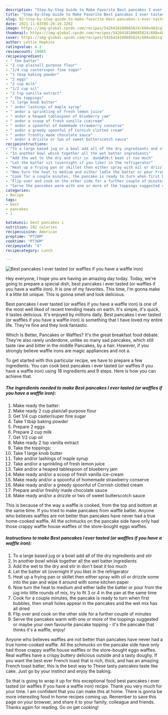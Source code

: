 ```yaml
---
description: "Step-by-Step Guide to Make Favorite Best pancakes I ever tasted (or waffles if you have a waffle iron)"
title: "Step-by-Step Guide to Make Favorite Best pancakes I ever tasted (or waffles if you have a waffle iron)"
slug: 92-step-by-step-guide-to-make-favorite-best-pancakes-i-ever-tasted-or-waffles-if-you-have-a-waffle-iron
date: 2021-11-03T05:20:19.326Z
image: https://img-global.cpcdn.com/recipes/5426418180685824/680x482cq70/best-pancakes-i-ever-tasted-or-waffles-if-you-have-a-waffle-iron-recipe-main-photo.jpg
thumbnail: https://img-global.cpcdn.com/recipes/5426418180685824/680x482cq70/best-pancakes-i-ever-tasted-or-waffles-if-you-have-a-waffle-iron-recipe-main-photo.jpg
cover: https://img-global.cpcdn.com/recipes/5426418180685824/680x482cq70/best-pancakes-i-ever-tasted-or-waffles-if-you-have-a-waffle-iron-recipe-main-photo.jpg
author: Lettie Hopkins
ratingvalue: 4.2
reviewcount: 19885
recipeingredient:
- " the batter"
- "2 cup plainall purpose flour"
- "1/4 cup castersuper fine sugar"
- "1 tbsp baking powder"
- "2 eggs"
- "2 cup milk"
- "1/2 cup oil"
- "2 tsp vanilla extract"
- " the toppings"
- "1 large knob butter"
- " andor lashings of maple syrup"
- " andor a sprinkling of fresh lemon juice"
- " andor a heaped tablespoon of blueberry jam"
- " andor a scoop of fresh vanilla icecream"
- " andor a spoonful of homemade strawberry conserve"
- " andor a greedy spoonful of Cornish clotted cream"
- " andor freshly made chocolate sauce"
- " andor a drizzle or two of sweet butterscotch sauce"
recipeinstructions:
- "To a large based jug or a bowl add all of the dry ingredients and stir"
- "In another bowl whisk together all the wet batter ingredients"
- "Add the wet to the dry and stir in  don&#39;t beat it too much"
- "Let the batter sit (overnight if you like) in the refrigerator"
- "Heat up a frying pan or skillet then either spray with oil or drizzle some into the pan and wipe it around with some kitchen paper"
- "Now turn the heat to medium and either ladle the batter or pour from the jug into little rounds of mix, try to fit 3 or 4 in the pan at the same time"
- "Cook for a couple minutes, the pancake is ready to turn when first bubbles, then small holes appear in the pancakes and the wet mix has all dried"
- "Flip over and cook on the other side for a further couple of minutes"
- "Serve the pancakes warm with one or more of the toppings suggested or maybe your own favourite pancake topping - it&#39;s the pancake that thinks it&#39;s a waffle, enjoy!"
categories:
- Recipe
tags:
- best
- pancakes
- i

katakunci: best pancakes i 
nutrition: 202 calories
recipecuisine: American
preptime: "PT28M"
cooktime: "PT36M"
recipeyield: "4"
recipecategory: Lunch

---
```



![Best pancakes I ever tasted (or waffles if you have a waffle iron)](https://img-global.cpcdn.com/recipes/5426418180685824/680x482cq70/best-pancakes-i-ever-tasted-or-waffles-if-you-have-a-waffle-iron-recipe-main-photo.jpg)

Hey everyone, I hope you are having an amazing day today. Today, we're going to prepare a special dish, best pancakes i ever tasted (or waffles if you have a waffle iron). It is one of my favorites. This time, I'm gonna make it a little bit unique. This is gonna smell and look delicious.

Best pancakes I ever tasted (or waffles if you have a waffle iron) is one of the most well liked of recent trending meals on earth. It's simple, it's quick, it tastes delicious. It's enjoyed by millions daily. Best pancakes I ever tasted (or waffles if you have a waffle iron) is something that I have loved my entire life. They're fine and they look fantastic.

Which Is Better, Pancakes or Waffles? It&#39;s the great breakfast food debate. They&#39;re also rarely underdone, unlike so many sad pancakes, which still taste raw and bitter in the middle Pancakes, by a hair. However, if you strongly believe waffle irons are magic appliances and not a.


To get started with this particular recipe, we have to prepare a few ingredients. You can cook best pancakes i ever tasted (or waffles if you have a waffle iron) using 18 ingredients and 9 steps. Here is how you can achieve that.

<!--inarticleads1-->

##### The ingredients needed to make Best pancakes I ever tasted (or waffles if you have a waffle iron):

1. Make ready  the batter:
1. Make ready 2 cup plain/all purpose flour
1. Get 1/4 cup caster/super fine sugar
1. Take 1 tbsp baking powder
1. Prepare 2 eggs
1. Prepare 2 cup milk
1. Get 1/2 cup oil
1. Make ready 2 tsp vanilla extract
1. Take  the toppings:
1. Take 1 large knob butter
1. Take  and/or lashings of maple syrup
1. Take  and/or a sprinkling of fresh lemon juice
1. Take  and/or a heaped tablespoon of blueberry jam
1. Make ready  and/or a scoop of fresh vanilla ice-cream
1. Make ready  and/or a spoonful of homemade strawberry conserve
1. Make ready  and/or a greedy spoonful of Cornish clotted cream
1. Prepare  and/or freshly made chocolate sauce
1. Make ready  and/or a drizzle or two of sweet butterscotch sauce


This is because of the way a waffle is cooked, from the top and bottom at the same time. If you tried to make pancakes from waffle batter. Anyone who believes waffles are not better than pancakes have never had a true home-cooked waffle. All the schmucks on the pancake side have only had those crappy waffle house waffles or the store-bought eggo waffles. 

<!--inarticleads2-->

##### Instructions to make Best pancakes I ever tasted (or waffles if you have a waffle iron):

1. To a large based jug or a bowl add all of the dry ingredients and stir
1. In another bowl whisk together all the wet batter ingredients
1. Add the wet to the dry and stir in  don&#39;t beat it too much
1. Let the batter sit (overnight if you like) in the refrigerator
1. Heat up a frying pan or skillet then either spray with oil or drizzle some into the pan and wipe it around with some kitchen paper
1. Now turn the heat to medium and either ladle the batter or pour from the jug into little rounds of mix, try to fit 3 or 4 in the pan at the same time
1. Cook for a couple minutes, the pancake is ready to turn when first bubbles, then small holes appear in the pancakes and the wet mix has all dried
1. Flip over and cook on the other side for a further couple of minutes
1. Serve the pancakes warm with one or more of the toppings suggested or maybe your own favourite pancake topping - it&#39;s the pancake that thinks it&#39;s a waffle, enjoy!


Anyone who believes waffles are not better than pancakes have never had a true home-cooked waffle. All the schmucks on the pancake side have only had those crappy waffle house waffles or the store-bought eggo waffles. Real waffles have a crispy buttery delicious outside and a tasty doughy. If you want the best ever French toast that is rich, thick, and has an amazing French toast batter, this is the best way to These tasty pancakes taste like cake. Just go by your instinct and enjoy the baking. 

So that is going to wrap it up for this exceptional food best pancakes i ever tasted (or waffles if you have a waffle iron) recipe. Thank you very much for your time. I am confident that you can make this at home. There is gonna be more interesting food in home recipes coming up. Remember to save this page on your browser, and share it to your family, colleague and friends. Thanks again for reading. Go on get cooking!
